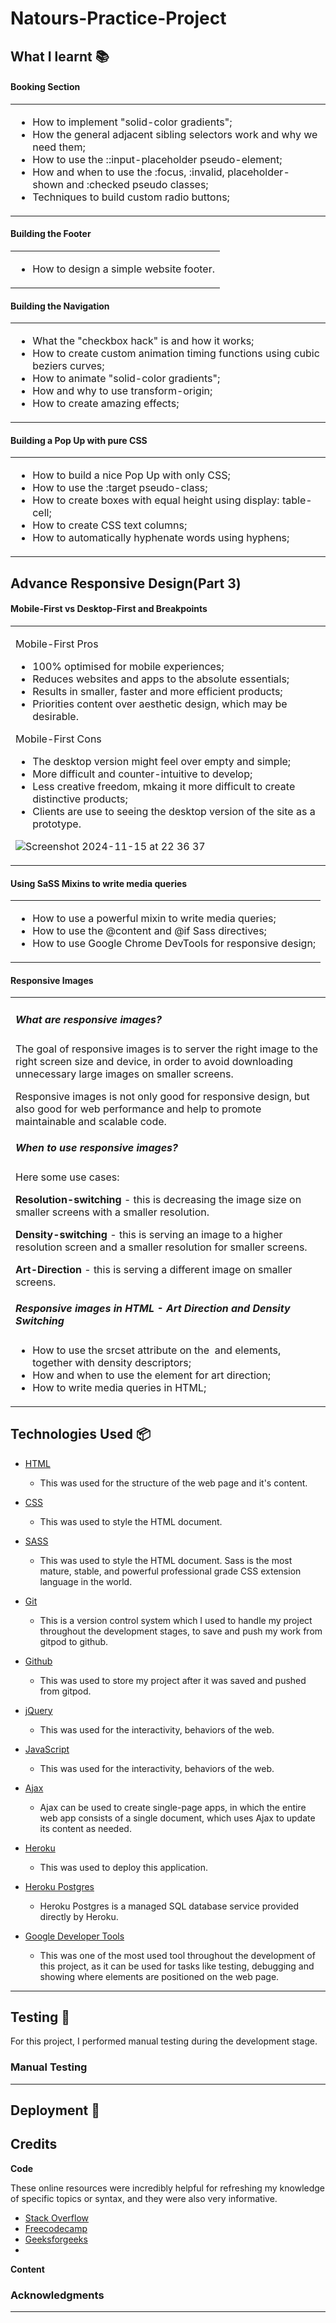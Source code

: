 # Natours-Practice-Project



## **What I learnt 📚**


#### **Booking Section**

<table><tr><td>

- How to implement "solid-color gradients";
- How the general adjacent sibling selectors work and why we need them;
- How to use the ::input-placeholder pseudo-element;
- How and when to use the :focus, :invalid, placeholder-shown and :checked pseudo classes;
- Techniques to build custom radio buttons;

</td></tr></table>

#### **Building the Footer**

<table><tr><td>

- How to design a simple website footer.

</td></tr></table>

#### **Building the Navigation**

<table><tr><td>

- What the "checkbox hack" is and how it works;
- How to create custom animation timing functions using cubic beziers curves;
- How to animate "solid-color gradients";
- How and why to use transform-origin;
- How to create amazing effects;

</td></tr></table>

#### **Building a Pop Up with pure CSS**

<table><tr><td>

- How to build a nice Pop Up with only CSS;
- How to use the :target pseudo-class;
- How to create boxes with equal height using display: table-cell;
- How to create CSS text columns;
- How to automatically hyphenate words using hyphens;

</td></tr></table>



## **Advance Responsive Design(Part 3)**

#### **Mobile-First vs Desktop-First and Breakpoints**

<table><tr><td>

Mobile-First Pros


- 100% optimised for mobile experiences;
- Reduces websites and apps to the absolute essentials;
- Results in smaller, faster and more efficient products;
- Priorities content over aesthetic design, which may be desirable.

Mobile-First Cons 

- The desktop version might feel over empty and simple;
- More difficult and counter-intuitive to develop;
- Less creative freedom, mkaing it more difficult to create distinctive products;
- Clients are use to seeing the desktop version of the site as a prototype.


![Screenshot 2024-11-15 at 22 36 37](https://github.com/user-attachments/assets/432d63ab-4048-4ec4-b992-c1ed79a5f8f7)

</td></tr></table>

#### **Using SaSS Mixins to write media queries**

<table><tr><td>

- How to use a powerful mixin to write media queries;
- How to use the @content and @if Sass directives;
- How to use Google Chrome DevTools for responsive design;

</td></tr></table>


#### **Responsive Images**

<table><tr><td>

##### **What are responsive images?**

The goal of responsive images is to server the right image to the right screen size and device, in order to avoid downloading unnecessary large images on smaller screens.

Responsive images is not only good for responsive design, but also good for web performance and help to promote maintainable and scalable code.

##### **When to use responsive images?**

Here some use cases:

**Resolution-switching** - this is decreasing the image size on smaller screens with a smaller resolution.

**Density-switching** - this is serving an image to a higher resolution screen and a smaller resolution for smaller screens.

**Art-Direction** - this is serving a different image on smaller screens.


##### **Responsive images in HTML - Art Direction and Density Switching**

- How to use the srcset attribute on the <img> and <source> elements, together with density descriptors;
- How and when to use the <picture> element for art direction;
- How to write media queries in HTML;


</td></tr></table>







## **Technologies Used 📦**
 - [HTML](https://developer.mozilla.org/en-US/docs/Web/HTML)
    - This was used for the structure of the web page and it's content.

- [CSS](https://developer.mozilla.org/en-US/docs/Learn/Getting_started_with_the_web/CSS_basics)
    - This was used to style the HTML document.

- [SASS](https://sass-lang.com/)
    - This was used to style the HTML document. Sass is the most mature, stable, and powerful professional grade CSS extension language in the world. 

- [Git](https://git-scm.com/)
    - This is a version control system which I used to handle my project throughout the development stages, to save and push my work from gitpod to github.

- [Github](http://github.com/)
    - This was used to store my project after it was saved and pushed from gitpod.

- [jQuery](https://jquery.com/)
    - This was used for the interactivity, behaviors of the web.

- [JavaScript](https://www.javascript.com/)
    - This was used for the interactivity, behaviors of the web.
- [Ajax](https://developer.mozilla.org/en-US/docs/Glossary/AJAX)
    - Ajax can be used to create single-page apps, in which the entire web app consists of a single document, which uses Ajax to update its content as needed.

- [Heroku](https://heroku.com/)
    - This was used to deploy this application.

- [Heroku Postgres](https://www.heroku.com/postgres)
    - Heroku Postgres is a managed SQL database service provided directly by Heroku.


- [Google Developer Tools](https://developers.google.com/web/tools/chrome-devtools)
    - This was one of the most used tool throughout the development of this project, as it can be used for tasks like testing, debugging and showing where elements are positioned on the web page.


----------------------------------------------------------------

## **Testing** 🧪

For this project, I performed manual testing during the development stage. 

### **Manual Testing**




----------------------------------------------------------------

## **Deployment 🚀**





## **Credits**

**Code**

These online resources were incredibly helpful for refreshing my knowledge of specific topics or syntax, and they were also very informative.

- [Stack Overflow](https://stackoverflow.com/)
- [Freecodecamp](https://www.freecodecamp.org/)
- [Geeksforgeeks](https://www.geeksforgeeks.org/)
- 

**Content**



### Acknowledgments 



---

